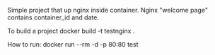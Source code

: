Simple project that up nginx inside container.  Nginx "welcome page" contains container_id and date. 

To build a project
docker build -t testnginx .

How to run:
docker run --rm -d -p 80:80 test
